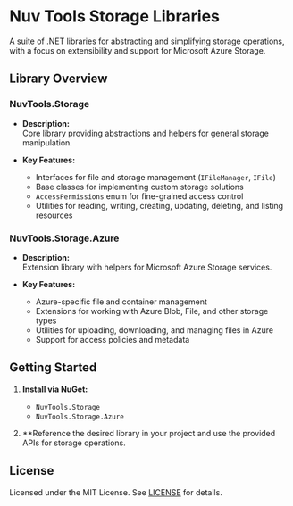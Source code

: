 # Nuv Tools Storage Libraries

A suite of .NET libraries for abstracting and simplifying storage operations, with a focus on extensibility and support for Microsoft Azure Storage.

## Library Overview

### NuvTools.Storage

- **Description:**  
  Core library providing abstractions and helpers for general storage manipulation.

- **Key Features:**  
  - Interfaces for file and storage management (`IFileManager`, `IFile`)
  - Base classes for implementing custom storage solutions
  - `AccessPermissions` enum for fine-grained access control
  - Utilities for reading, writing, creating, updating, deleting, and listing resources

### NuvTools.Storage.Azure

- **Description:**  
  Extension library with helpers for Microsoft Azure Storage services.

- **Key Features:**  
  - Azure-specific file and container management
  - Extensions for working with Azure Blob, File, and other storage types
  - Utilities for uploading, downloading, and managing files in Azure
  - Support for access policies and metadata

## Getting Started

1. **Install via NuGet:**
   - `NuvTools.Storage`
   - `NuvTools.Storage.Azure`

2. **Reference the desired library in your project and use the provided APIs for storage operations.

## License

Licensed under the MIT License. See [LICENSE](LICENSE) for details.